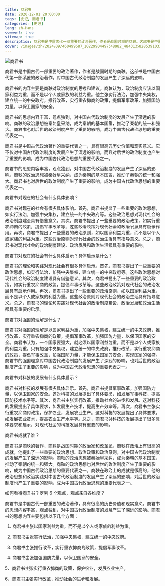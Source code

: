 ```yaml
---
title: 商君书
date: 2020-12-01 20:00:00
tags: [史记, 商君书]
categories: [史记]
lang: zh-Hans
comment: true
sitemap: true
description: 商君书是中国古代一部重要的政治著作，作者是战国时期的商鞅。这部书是中国古代第一部系统的政治著作，对中国古代政治制度的发展产生了深远的影响。
cover: /images/zh/2024/09/460499687_10229904497548982_4843135828539103355_n.jpg
---
```


![商君书](/images/zh/2024/09/460499687_10229904497548982_4843135828539103355_n.jpg)


商君书是中国古代一部重要的政治著作，作者是战国时期的商鞅。这部书是中国古代第一部系统的政治著作，对中国古代政治制度的发展产生了深远的影响。

商君书的内容主要是商鞅对政治制度的思考和建议。商鞅认为，政治制度应该以国家利益为重，而不是以个人或家族的利益为重。他主张实行法治，加强中央集权，建立统一的中央政府，推行改革，实行重农抑商的政策，提倡军事改革，加强国防力量，以保卫国家的安全。

商君书的思想内容丰富，观点独到，对中国古代政治制度的发展产生了深远的影响。商鞅的政治思想被秦始皇采纳，成为秦朝的基本国策，推动了秦朝的统一和强大。商君书也对后世的政治制度产生了重要的影响，成为中国古代政治思想的重要代表之一。

商君书是中国古代政治著作的重要代表之一，具有很高的历史价值和现实意义。它不仅对中国古代政治制度的发展产生了深远的影响，而且对后世的政治制度也产生了重要的影响，成为中国古代政治思想的重要代表之一。

商君书的思想内容丰富，观点独到，对中国古代政治制度的发展产生了深远的影响。商鞅的政治思想被秦始皇采纳，成为秦朝的基本国策，推动了秦朝的统一和强大。商君书也对后世的政治制度产生了重要的影响，成为中国古代政治思想的重要代表之一。

商君书对现在的社会有什么具体影响？

商君书对现在的社会有很多具体影响。首先，商君书提出了一些重要的政治思想，如实行法治，加强中央集权，建立统一的中央政府等。这些政治思想对现代社会的政治制度建设具有借鉴意义。其次，商君书提出了一些重要的政治政策，如实行重农抑商的政策，提倡军事改革等。这些政治政策对现代社会的政治发展具有启示作用。再次，商君书提出了一些重要的政治原则，如以国家利益为重，而不是以个人或家族的利益为重。这些政治原则对现代社会的政治生活具有指导意义。总之，商君书对现代社会的政治制度建设、政治发展和政治生活都具有重要的影响。

商君书对现在的社会有什么具体启示？具体启示是什么？

商君书的理论和实践对现代社会有很多具体启示。首先，商君书提出了一些重要的政治思想，如实行法治，加强中央集权，建立统一的中央政府等。这些政治思想对现代社会的政治制度建设具有借鉴意义。其次，商君书提出了一些重要的政治政策，如实行重农抑商的政策，提倡军事改革等。这些政治政策对现代社会的政治发展具有启示作用。再次，商君书提出了一些重要的政治原则，如以国家利益为重，而不是以个人或家族的利益为重。这些政治原则对现代社会的政治生活具有指导意义。总之，商君书的理论和实践对现代社会的政治制度建设、政治发展和政治生活都具有重要的启示。

商君书对强国的理解是什么？

商君书对强国的理解是以国家利益为重，加强中央集权，建立统一的中央政府，推行改革，实行重农抑商的政策，提倡军事改革，加强国防力量，以保卫国家的安全。商君书认为，一个国家要强大，就必须以国家利益为重，而不是以个人或家族的利益为重。只有加强中央集权，建立统一的中央政府，推行改革，实行重农抑商的政策，提倡军事改革，加强国防力量，才能保卫国家的安全，实现国家的强盛。商君书的强国理念对中国古代政治制度的发展产生了深远的影响，也对后世的政治制度产生了重要的影响，成为中国古代政治思想的重要代表之一。

商君书对科技的发展有什么具体启示？

商君书对科技的发展有很多具体启示。首先，商君书提倡军事改革，加强国防力量，以保卫国家的安全。这对科技的发展提出了具体要求，如发展军事科技，提高国防技术水平等。其次，商君书主张实行改革，推动社会的进步和发展。这对科技的发展提出了具体要求，如发展生产技术，提高生产效率等。再次，商君书主张实行重农抑商的政策，保护农业，发展农业生产。这对科技的发展提出了具体要求，如发展农业技术，提高农业生产水平等。总之，商君书对科技的发展提出了很多具体要求和启示，对现代社会的科技发展具有重要的影响。

商君书成就了谁？

商君书是商鞅的著作，商鞅是战国时期的政治家和改革家。商鞅在政治上有很高的成就，他提出了一些重要的政治思想、政治政策和政治原则，对中国古代政治制度的发展产生了深远的影响。商鞅的政治思想被秦始皇采纳，成为秦朝的基本国策，推动了秦朝的统一和强大。商鞅的政治思想也对后世的政治制度产生了重要的影响，成为中国古代政治思想的重要代表之一。商鞅在政治上的成就是很高的，他的政治思想和政治实践对中国古代政治制度的发展产生了深远的影响，对后世的政治制度也产生了重要的影响，成为中国古代政治思想的重要代表之一。

如何看待商君书？罗列 6 个观点，观点来自各维度？

商君书是中国古代一部重要的政治著作，具有很高的历史价值和现实意义。商君书的思想内容丰富，观点独到，对中国古代政治制度的发展产生了深远的影响。商君书的思想内容主要包括以下几个方面：

1. 商君书主张以国家利益为重，而不是以个人或家族的利益为重。

2. 商君书主张实行法治，加强中央集权，建立统一的中央政府。

3. 商君书主张推行改革，实行重农抑商的政策，提倡军事改革。

4. 商君书主张加强国防力量，以保卫国家的安全。

5、商君书主张实行重农抑商的政策，保护农业，发展农业生产。

6、商君书主张实行改革，推动社会的进步和发展。



